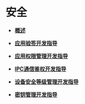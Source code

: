 # 安全<a name="ZH-CN_TOPIC_0000001157319395"></a>

-   **[概述](subsys-security-overview.md)**

-   **[应用验签开发指导](subsys-security-sigverify.md)**

-   **[应用权限管理开发指导](subsys-security-rightmanagement.md)**

-   **[IPC通信鉴权开发指导](subsys-security-communicationverify.md)**

-   **[设备安全等级管理开发指导](subsys-security-devicesecuritylevel.md)**

-   **[密钥管理开发指导](subsys-security-huks.md)**

